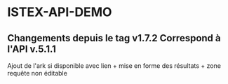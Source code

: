 ISTEX-API-DEMO
=============
Changements depuis le tag v1.7.2
Correspond à l'API v.5.1.1
-------------
 Ajout de l'ark si disponible avec lien + mise en forme des résultats + zone requête non éditable

